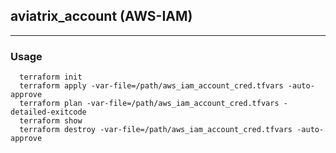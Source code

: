 ## aviatrix_account (AWS-IAM)

---

### Usage
```
  terraform init
  terraform apply -var-file=/path/aws_iam_account_cred.tfvars -auto-approve
  terraform plan -var-file=/path/aws_iam_account_cred.tfvars -detailed-exitcode
  terraform show
  terraform destroy -var-file=/path/aws_iam_account_cred.tfvars -auto-approve
```
